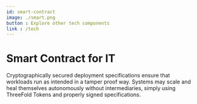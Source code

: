 ```yaml
---
id: smart-contract
image: ./smart.png
button : Explore other tech components
link : /tech
---
```


# Smart Contract for IT

Cryptographically secured deployment specifications ensure that workloads run as intended in a tamper proof way. Systems may scale and heal themselves autonomously without intermediaries, simply using ThreeFold Tokens and properly signed specifications.
